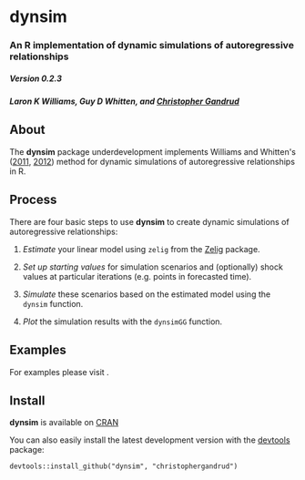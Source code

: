 dynsim
======

### An R implementation of dynamic simulations of autoregressive relationships

##### Version 0.2.3

##### Laron K Williams, Guy D Whitten, and [Christopher Gandrud](http://christophergandrud.blogspot.com/p/biocontact.html)

## About 

The **dynsim** package underdevelopment implements Williams and Whitten's ([2011](http://www.stata-journal.com/article.html?article=st0242), [2012](http://web.missouri.edu/~williamslaro/Williams%20and%20Whitten%202012.pdf)) method for dynamic simulations of autoregressive relationships in R.

## Process 

There are four basic steps to use **dynsim** to create dynamic simulations of autoregressive relationships:

1. *Estimate* your linear model using `zelig` from the [Zelig](http://gking.harvard.edu/zelig) package.

2. *Set up starting values* for simulation scenarios and (optionally) shock values at particular iterations (e.g. points in forecasted time).

3. *Simulate* these scenarios based on the estimated model using the `dynsim` function.

4. *Plot* the simulation results with the `dynsimGG` function.

## Examples 

For examples please visit []().

## Install

**dynsim** is available on [CRAN](http://cran.r-project.org/web/packages/dynsim/index.html)

You can also easily install the latest development version with the [devtools](http://cran.r-project.org/web/packages/devtools/index.html) package:

```
devtools::install_github("dynsim", "christophergandrud")
```
